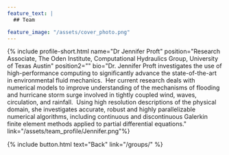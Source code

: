 ```yaml
---
feature_text: |
  ## Team

feature_image: "/assets/cover_photo.png"
---
```

{% include profile-short.html name="Dr Jennifer Proft" position="Research Associate, The Oden Institute, Computational Hydraulics Group, University of Texas Austin" position2=""  bio="Dr. Jennifer Proft investigates the use of high-performance computing to significantly advance the state-of-the-art in environmental fluid mechanics.  Her current research deals with numerical models to improve understanding of the mechanisms of flooding and hurricane storm surge involved in tightly coupled wind, waves, circulation, and rainfall.  Using high resolution descriptions of the physical domain, she investigates accurate, robust and highly parallelizable numerical algorithms, including continuous and discontinuous Galerkin finite element methods applied to partial differential equations." link="/assets/team_profile/Jennifer.png"%}



[]()



{% include button.html text="Back" link="/groups/" %}
